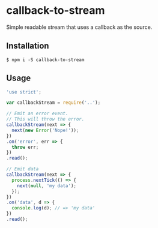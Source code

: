# callback-to-stream

Simple readable stream that uses a callback as the source.

## Installation

    $ npm i -S callback-to-stream

## Usage

```js
'use strict';

var callbackStream = require('..');

// Emit an error event.
// This will throw the error.
callbackStream(next => {
  next(new Error('Nope!'));
})
.on('error', err => {
  throw err;
})
.read();

// Emit data
callbackStream(next => {
  process.nextTick(() => {
    next(null, 'my data');
  });
})
.on('data', d => {
  console.log(d); // => 'my data'
})
.read();
```
